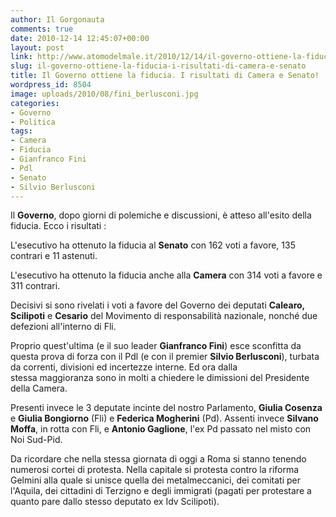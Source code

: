 ```yaml
---
author: Il Gorgonauta
comments: true
date: 2010-12-14 12:45:07+00:00
layout: post
link: http://www.atomodelmale.it/2010/12/14/il-governo-ottiene-la-fiducia-i-risultati-di-camera-e-senato/
slug: il-governo-ottiene-la-fiducia-i-risultati-di-camera-e-senato
title: Il Governo ottiene la fiducia. I risultati di Camera e Senato!
wordpress_id: 8504
image: uploads/2010/08/fini_berlusconi.jpg
categories:
- Governo
- Politica
tags:
- Camera
- Fiducia
- Gianfranco Fini
- Pdl
- Senato
- Silvio Berlusconi
---
```



Il **Governo**, dopo giorni di polemiche e discussioni, è atteso all'esito della fiducia. Ecco i risultati :

L'esecutivo ha ottenuto la fiducia al **Senato** con 162 voti a favore, 135 contrari e 11 astenuti.

L'esecutivo ha ottenuto la fiducia anche alla **Camera** con 314 voti a favore e 311 contrari.

Decisivi si sono rivelati i voti a favore del Governo dei deputati **Calearo, Scilipoti** e **Cesario** del Movimento di responsabilità nazionale, nonché due defezioni all'interno di Fli.

Proprio quest'ultima (e il suo leader **Gianfranco Fini**) esce sconfitta da questa prova di forza con il Pdl (e con il premier **Silvio Berlusconi**), turbata da correnti, divisioni ed incertezze interne. Ed ora dalla stessa maggioranza sono in molti a chiedere le dimissioni del Presidente della Camera.

Presenti invece le 3 deputate incinte del nostro Parlamento, **Giulia Cosenza** e **Giulia Bongiorno** (Fli) e **Federica Mogherini** (Pd). Assenti invece **Silvano Moffa**, in rotta con Fli, e **Antonio Gaglione**, l'ex Pd passato nel misto con Noi Sud-Pid.

Da ricordare che nella stessa giornata di oggi a Roma si stanno tenendo numerosi cortei di protesta. Nella capitale si protesta contro la riforma Gelmini alla quale si unisce quella dei metalmeccanici, dei comitati per l'Aquila, dei cittadini di Terzigno e degli immigrati (pagati per protestare a quanto pare dallo stesso deputato ex Idv Scilipoti).
